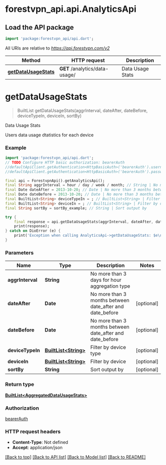 # forestvpn_api.api.AnalyticsApi

## Load the API package
```dart
import 'package:forestvpn_api/api.dart';
```

All URIs are relative to *https://api.forestvpn.com/v2*

Method | HTTP request | Description
------------- | ------------- | -------------
[**getDataUsageStats**](AnalyticsApi.md#getdatausagestats) | **GET** /analytics/data-usage/ | Data Usage Stats


# **getDataUsageStats**
> BuiltList<AggregatedDataUsageStats> getDataUsageStats(aggrInterval, dateAfter, dateBefore, deviceTypeIn, deviceIn, sortBy)

Data Usage Stats

Users data usage dtatistics for each device 

### Example
```dart
import 'package:forestvpn_api/api.dart';
// TODO Configure HTTP basic authorization: bearerAuth
//defaultApiClient.getAuthentication<HttpBasicAuth>('bearerAuth').username = 'YOUR_USERNAME'
//defaultApiClient.getAuthentication<HttpBasicAuth>('bearerAuth').password = 'YOUR_PASSWORD';

final api = ForestvpnApi().getAnalyticsApi();
final String aggrInterval = hour / day / week / month; // String | No more than 3 days for hour aggregation type
final Date dateAfter = 2013-10-20; // Date | No more than 3 months between date_after and date_before
final Date dateBefore = 2013-10-20; // Date | No more than 3 months between date_after and date_before
final BuiltList<String> deviceTypeIn = ; // BuiltList<String> | Filter by device type
final BuiltList<String> deviceIn = ; // BuiltList<String> | Filter by device
final String sortBy = sortBy_example; // String | Sort output by

try {
    final response = api.getDataUsageStats(aggrInterval, dateAfter, dateBefore, deviceTypeIn, deviceIn, sortBy);
    print(response);
} catch on DioError (e) {
    print('Exception when calling AnalyticsApi->getDataUsageStats: $e\n');
}
```

### Parameters

Name | Type | Description  | Notes
------------- | ------------- | ------------- | -------------
 **aggrInterval** | **String**| No more than 3 days for hour aggregation type | 
 **dateAfter** | **Date**| No more than 3 months between date_after and date_before | [optional] 
 **dateBefore** | **Date**| No more than 3 months between date_after and date_before | [optional] 
 **deviceTypeIn** | [**BuiltList&lt;String&gt;**](String.md)| Filter by device type | [optional] 
 **deviceIn** | [**BuiltList&lt;String&gt;**](String.md)| Filter by device | [optional] 
 **sortBy** | **String**| Sort output by | [optional] 

### Return type

[**BuiltList&lt;AggregatedDataUsageStats&gt;**](AggregatedDataUsageStats.md)

### Authorization

[bearerAuth](../README.md#bearerAuth)

### HTTP request headers

 - **Content-Type**: Not defined
 - **Accept**: application/json

[[Back to top]](#) [[Back to API list]](../README.md#documentation-for-api-endpoints) [[Back to Model list]](../README.md#documentation-for-models) [[Back to README]](../README.md)

